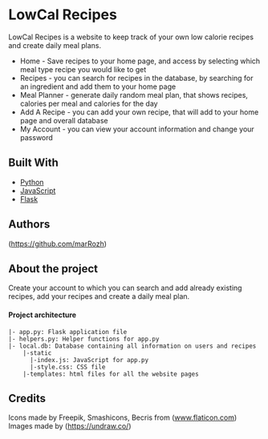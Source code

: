 # LowCal Recipes

LowCal Recipes is a website to keep track of your own low calorie recipes and create daily meal plans.

<ul>
<li>Home - Save recipes to your home page, and access by selecting which meal type recipe you would like to get</li>
<li>Recipes - you can search for recipes in the database, by searching for an ingredient and add them to your home page</li>
<li>Meal Planner - generate daily random meal plan, that shows recipes, calories per meal and calories for the day</li>
<li>Add A Recipe - you can add your own recipe, that will add to your home page and overall database</li>
<li>My Account - you can view your account information and change your password</li>
</ul>


## Built With

* [Python](https://docs.python.org/3/) 
* [JavaScript](https://developer.mozilla.org/en-US/docs/Web/JavaScript) 
* [Flask](https://flask.palletsprojects.com/en/1.1.x/) 


## Authors

(https://github.com/marRozh)

## About the project

Create your account to which you can search and add already existing recipes, add your recipes and create a daily meal plan. 

#### Project architecture
```
|- app.py: Flask application file
|- helpers.py: Helper functions for app.py
|- local.db: Database containing all information on users and recipes
    |-static
      |-index.js: JavaScript for app.py
      |-style.css: CSS file
    |-templates: html files for all the website pages
```

## Credits

Icons made by Freepik, Smashicons, Becris from (www.flaticon.com)
Images made by (https://undraw.co/)
